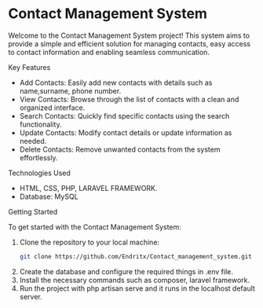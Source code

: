 # Contact Management System

Welcome to the Contact Management System project! This system aims to provide a simple and efficient solution for managing contacts, easy access to contact information and enabling seamless communication.

Key Features

- Add Contacts: Easily add new contacts with details such as name,surname, phone number.
- View Contacts: Browse through the list of contacts with a clean and organized interface.
- Search Contacts: Quickly find specific contacts using the search functionality.
- Update Contacts: Modify contact details or update information as needed.
- Delete Contacts: Remove unwanted contacts from the system effortlessly.

 Technologies Used

- HTML, CSS, PHP, LARAVEL FRAMEWORK.
- Database: MySQL

 Getting Started

To get started with the Contact Management System:

1. Clone the repository to your local machine:
   ```bash
   git clone https://github.com/Endritx/Contact_management_system.git
   
2. Create the database and configure the required things in .env file.
3. Install the necessary commands such as composer, laravel framework.
4. Run the project with php artisan serve and it runs in the localhost default server.

   
